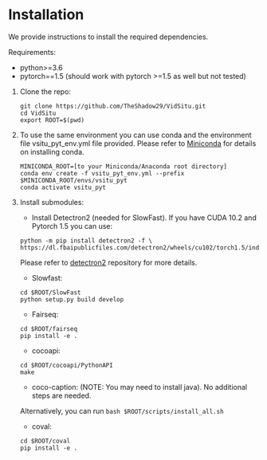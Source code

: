 # Installation

We provide instructions to install the required dependencies.

Requirements:
+ python>=3.6
+ pytorch==1.5 (should work with pytorch >=1.5 as well but not tested)

1. Clone the repo:
    ```
    git clone https://github.com/TheShadow29/VidSitu.git
    cd VidSitu
    export ROOT=$(pwd)
    ```

1. To use the same environment you can use conda and the environment file vsitu_pyt_env.yml file provided.
Please refer to [Miniconda](https://docs.conda.io/en/latest/miniconda.html) for details on installing conda.

    ```
    MINICONDA_ROOT=[to your Miniconda/Anaconda root directory]
    conda env create -f vsitu_pyt_env.yml --prefix $MINICONDA_ROOT/envs/vsitu_pyt
    conda activate vsitu_pyt
    ```

1. Install submodules:

    + Install Detectron2 (needed for SlowFast). If you have CUDA 10.2 and Pytorch 1.5 you can use:
    ```
    python -m pip install detectron2 -f \
    https://dl.fbaipublicfiles.com/detectron2/wheels/cu102/torch1.5/index.html
    ```
    Please refer to [detectron2](https://github.com/facebookresearch/detectron2/blob/master/INSTALL.md) repository for more details.

    + Slowfast:
    ```
    cd $ROOT/SlowFast
    python setup.py build develop
    ```

    + Fairseq:
    ```
    cd $ROOT/fairseq
    pip install -e .
    ```

    + cocoapi:
    ```
    cd $ROOT/cocoapi/PythonAPI
    make
    ```

    + coco-caption: (NOTE: You may need to install java). No additional steps are needed.

    Alternatively, you can run `bash $ROOT/scripts/install_all.sh`

    + coval:
    ```
    cd $ROOT/coval
    pip install -e .
    ```